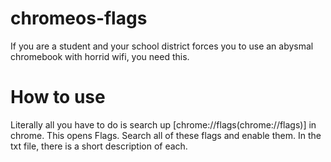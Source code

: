 # chromeos-flags
If you are a student and your school district forces you to use an abysmal chromebook with horrid wifi, you need this.
# How to use
Literally all you have to do is search up [chrome://flags(chrome://flags)] in chrome. This opens Flags. Search all of these flags and enable them. In the txt file, there is a short description of each.
